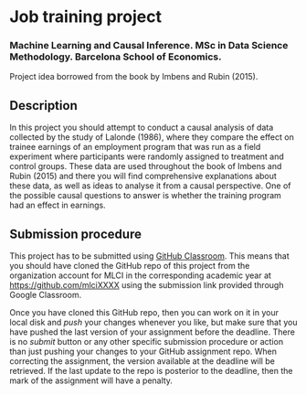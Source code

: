# Job training project

### Machine Learning and Causal Inference. MSc in Data Science Methodology. Barcelona School of Economics.

Project idea borrowed from the book by Imbens and Rubin (2015).

## Description

In this project you should attempt to conduct a causal analysis of
data collected by the study of Lalonde (1986), where they compare
the effect on trainee earnings of an employment program that was
run as a field experiment where participants were randomly assigned
to treatment and control groups. These data are used throughout the
book of Imbens and Rubin (2015) and there you will find comprehensive
explanations about these data, as well as ideas to analyse it from a
causal perspective. One of the possible causal questions to answer is
whether the training program had an effect in earnings.

## Submission procedure

This project has to be submitted using
[GitHub Classroom](https://classroom.github.com). This
means that you should have cloned the GitHub repo of this project
from the organization account for MLCI in the corresponding academic
year at https://github.com/mlciXXXX using the submission link
provided through Google Classroom.

Once you have cloned this GitHub repo, then you can work on it in
your local disk and _push_ your changes whenever you like, but make
sure that you have pushed the last version of your assignment before
the deadline. There is no _submit_ button or any other specific
submission procedure or action than just pushing your changes to your
GitHub assignment repo. When correcting the assignment, the version
available at the deadline will be retrieved. If the last update to
the repo is posterior to the deadline, then the mark of the
assignment will have a penalty.
